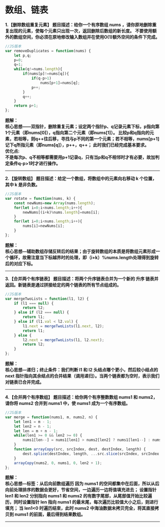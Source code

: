 __数组、链表__
====
__1.【删除数组重复元素】
题目描述：给你一个有序数组 nums ，请你原地删除重复出现的元素，使每个元素只出现一次，返回删除后数组的新长度。
不要使用额外的数组空间，你必须在原地修改输入数组并在使用O(1)额外空间的条件下完成。<br>__
```javascript
//JS版本
var removeDuplicates = function(nums) {
    let p,q;
    p=0;
    q=1;
    while(q!=nums.length){
        if(nums[p]!=nums[q]){
            if(q-p>1)
                nums[p+1]=nums[q];
            p++;
        }
        q++;
    }
    return p+1;
};
```
__题解：<br>
核心思想——双指针，删除重复元素；设定两个指针p、q记录元素下标，p指向第1个元素（即nums[0]），q指向第二个元素（即nums[1]）。
比较p和q指向的元素，若相等，则q++往后移，寻找与p不同的第一个元素；若不相等，nums[p+1]记下q所指元素（即nums[q]），p++，q++；
此时我们已经完成基本要求。<br>
优化点:<br>
不是每次p、q不相等都需要用p+1记录q，只有当p和q不相邻时才有必要，故加判定条件q-p>1时才进行操作。__

****

__2.【旋转数组】
题目描述：给定一个数组，将数组中的元素向右移动 k 个位置，其中 k 是非负数。<br>__
```javascript
//JS版本
var rotate = function(nums, k) {
    const newNums=new Array(nums.length);
    for(let i=0;i<nums.length;i++){
        newNums[(i+k)%nums.length]=nums[i];
    }
    for(let i=0;i<nums.length;i++){
        nums[i]=newNums[i];
    }
};
```
__题解：<br>
核心思想—辅助数组存储反转后的结果；由于旋转数组的本质是将数组元素形成一个循环，故需注意当下标越界时的处理，即（i+k）%nums.length处理得到旋转后的对应下标。<br>__

****

__3.【合并两个有序链表】
题目描述：将两个升序链表合并为一个新的 升序 链表并返回。新链表是通过拼接给定的两个链表的所有节点组成的。 <br>__
```javascript
//JS版本
var mergeTwoLists = function(l1, l2) {
    if (l1 === null) {
        return l2;
    } else if (l2 === null) {
        return l1;
    } else if (l1.val < l2.val) {
        l1.next = mergeTwoLists(l1.next, l2);
        return l1;
    } else {
        l2.next = mergeTwoLists(l1, l2.next);
        return l2;
    }
};
```
__题解：<br>
核心思想—递归；终止条件：我们判断 l1 和 l2 头结点哪个更小，然后较小结点的 next 指针指向其余结点的合并结果（调用递归）。当两个链表都为空时，表示我们对链表已合并完成。<br>__

****

__4.【合并两个有序数组】
题目描述：给你两个有序整数数组 nums1 和 nums2，请你将 nums2 合并到 nums1 中，使 nums1 成为一个有序数组。 <br>__
```javascript
//JS版本
var merge = function(nums1, m, nums2, n) {
    let len1 = m - 1;
    let len2 = n - 1;
    let len = m + n - 1;
    while(len1 >= 0 && len2 >= 0) {
        nums1[len--] = nums1[len1] > nums2[len2] ? nums1[len1--] : nums2[len2--];
    }
    function arrayCopy(src, srcIndex, dest, destIndex, length) {
        dest.splice(destIndex, length, ...src.slice(srcIndex, srcIndex + length));
    }
    arrayCopy(nums2, 0, nums1, 0, len2 + 1);
};
```
__题解：<br>
核心思想—标签：从后向前数组遍历
因为 nums1 的空间都集中在后面，所以从后向前处理排序的数据会更好，节省空间，一边遍历一边将值填充进去；
设置指针 len1 和 len2 分别指向 nums1 和 nums2 的有数字尾部，从尾部值开始比较遍历，同时设置指针 len 指向 nums1 的最末尾，每次遍历比较值大小之后，则进行填充；
当 len1<0 时遍历结束，此时 nums2 中海油数据未拷贝完全，将其直接拷贝到 nums1 的前面，最后得到结果数组。
<br>__

****
